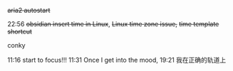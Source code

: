 ~~aria2 autostart~~




22:56 ~~obsidian insert time in Linux~~, ~~Linux time zone issue,~~ ~~time template shortcut~~


conky 

11:16 start to focus!!!
11:31 Once I get into the mood, 
19:21 我在正确的轨道上